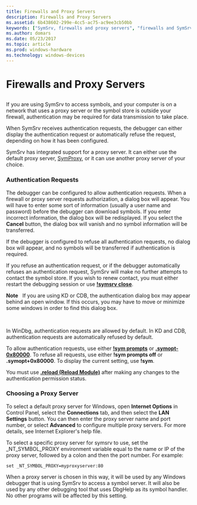 ```yaml
---
title: Firewalls and Proxy Servers
description: Firewalls and Proxy Servers
ms.assetid: 6b438602-299e-4cc5-ac75-ac9ee3cb50bb
keywords: ["SymSrv, firewalls and proxy servers", "firewalls and SymSrv", "internet firewalls and SymSrv", "proxy servers and SymSrv"]
ms.author: domars
ms.date: 05/23/2017
ms.topic: article
ms.prod: windows-hardware
ms.technology: windows-devices
---
```


# Firewalls and Proxy Servers


## <span id="ddk_firewalls_and_proxy_servers_dbg"></span><span id="DDK_FIREWALLS_AND_PROXY_SERVERS_DBG"></span>


If you are using SymSrv to access symbols, and your computer is on a network that uses a proxy server or the symbol store is outside your firewall, authentication may be required for data transmission to take place.

When SymSrv receives authentication requests, the debugger can either display the authentication request or automatically refuse the request, depending on how it has been configured.

SymSrv has integrated support for a proxy server. It can either use the default proxy server, [SymProxy](symproxy.md), or it can use another proxy server of your choice.

### <span id="authentication_requests"></span><span id="AUTHENTICATION_REQUESTS"></span>Authentication Requests

The debugger can be configured to allow authentication requests. When a firewall or proxy server requests authorization, a dialog box will appear. You will have to enter some sort of information (usually a user name and password) before the debugger can download symbols. If you enter incorrect information, the dialog box will be redisplayed. If you select the **Cancel** button, the dialog box will vanish and no symbol information will be transferred.

If the debugger is configured to refuse all authentication requests, no dialog box will appear, and no symbols will be transferred if authentication is required.

If you refuse an authentication request, or if the debugger automatically refuses an authentication request, SymSrv will make no further attempts to contact the symbol store. If you wish to renew contact, you must either restart the debugging session or use [**!symsrv close**](-symsrv.md).

**Note**   If you are using KD or CDB, the authentication dialog box may appear behind an open window. If this occurs, you may have to move or minimize some windows in order to find this dialog box.

 

In WinDbg, authentication requests are allowed by default. In KD and CDB, authentication requests are automatically refused by default.

To allow authentication requests, use either [**!sym prompts**](-sym.md) or [**.symopt-0x80000**](-symopt--set-symbol-options-.md). To refuse all requests, use either **!sym prompts off** or **.symopt+0x80000**. To display the current setting, use **!sym**.

You must use [**.reload (Reload Module)**](-reload--reload-module-.md) after making any changes to the authentication permission status.

### <span id="choosing_a_proxy_server"></span><span id="CHOOSING_A_PROXY_SERVER"></span>Choosing a Proxy Server

To select a default proxy server for Windows, open **Internet Options** in Control Panel, select the **Connections** tab, and then select the **LAN Settings** button. You can then enter the proxy server name and port number, or select **Advanced** to configure multiple proxy servers. For more details, see Internet Explorer's help file.

To select a specific proxy server for symsrv to use, set the \_NT\_SYMBOL\_PROXY environment variable equal to the name or IP of the proxy server, followed by a colon and then the port number. For example:

```
set _NT_SYMBOL_PROXY=myproxyserver:80
```

When a proxy server is chosen in this way, it will be used by any Windows debugger that is using SymSrv to access a symbol server. It will also be used by any other debugging tool that uses DbgHelp as its symbol handler. No other programs will be affected by this setting.

 

 






